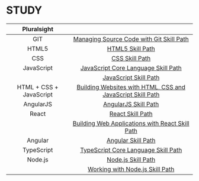 # STUDY

|     **Pluralsight**     |                                                                                                                                                                  |
| :---------------------: | :--------------------------------------------------------------------------------------------------------------------------------------------------------------: |
|           GIT           |                         [Managing Source Code with Git Skill Path](1.ManagingSourceCodeWithGit_Pluralsight/MANAGINGSOURCECODEWITHGIT.md)                         |
|          HTML5          |                                                         [HTML5 Skill Path](2.HTML5_Pluralsight/HTML5.md)                                                         |
|           CSS           |                                                            [CSS Skill Path](3.CSS_Pluralsight/CSS.md)                                                            |
|       JavaScript        |                              [JavaScript Core Language Skill Path](4.JavaScriptCoreLanguage_Pluralsight/JAVASCRIPTCORELANGUAGE.md)                               |
|                         |                                                 [JavaScript Skill Path](5.JavaScript_Pluralsight/JAVASCRIPT.md)                                                  |
| HTML + CSS + JavaScript | [Building Websites with HTML, CSS and JavaScript Skill Path](6.BuildingWebsitesWithHTMLCSSAndJavaScript_Pluralsight/BUILDINGWEBSITESWITHHTMLCSSANDJAVASCRIPT.md) |
|        AngularJS        |                                                   [AngularJS Skill Path](7.AngularJS_Pluralsight/ANGULARJS.md)                                                   |
|          React          |                                                         [React Skill Path](8.React_Pluralsight/REACT.md)                                                         |
|                         |              [Building Web Applications with React Skill Path](9.BuildingWebApplicationsWithReact_Pluralsight/BUILDINGWEBAPPLICATIONSWITHREACT.md)               |
|         Angular         |                                                     [Angular Skill Path](10.Angular_Pluralsight/ANGULAR.md)                                                      |
|       TypeScript        |                              [TypeScript Core Language Skill Path](11.TypeScriptCoreLanguage_Pluralsight/TYPESCRIPTCORELANGUAGE.md)                              |
|         Node.js         |                                                      [Node.js Skill Path](12.Node.js_Pluralsight/NODEJS.md)                                                      |
|                         |                                    [Working with Node.js Skill Path](13.WorkingWithNode.js_Pluralsight/WORKINGWITHNODEJS.md)                                     |

